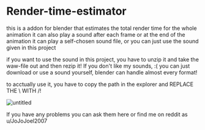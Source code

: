 # Render-time-estimator
this is a addon for blender that estimates the total render time for the whole animation it can also play a sound after each frame or at the end of the animation
it can play a self-chosen sound file, or you can just use the sound given in this project

if you want to use the sound in this project, you have to unzip it and take the waw-file out and then rezip it!
If you don't like my sounds, :( you can just download or use a sound yourself, blender can handle almost every format!

to acctually use it, you have to copy the path in the explorer and REPLACE THE \ WITH /!

![untitled](https://user-images.githubusercontent.com/80715761/111787083-d134e300-88be-11eb-86e2-5903fc273fef.png)

If you have any problems you can ask them here or find me on reddit as u/JoJoJoel2007
